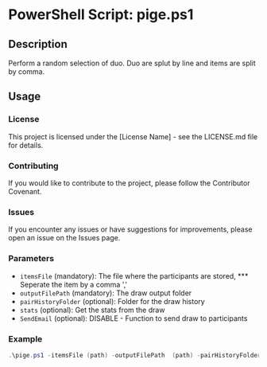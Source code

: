 # PowerShell Script: pige.ps1

## Description
Perform a random selection of duo. Duo are splut by line and items are split by comma. 

## Usage

### License
This project is licensed under the [License Name] - see the LICENSE.md file for details.

### Contributing
If you would like to contribute to the project, please follow the Contributor Covenant.

### Issues
If you encounter any issues or have suggestions for improvements, please open an issue on the Issues page.

### Parameters

- `itemsFile` (mandatory): The file where the participants are stored, *** Seperate the item by a comma ','
- `outputFilePath` (mandatory): The draw output folder
- `pairHistoryFolder` (optional): Folder for the draw history
- `stats` (optional): Get the stats from the draw
- `SendEmail` (optional): DISABLE - Function to send draw to participants

### Example

```powershell
.\pige.ps1 -itemsFile (path) -outputFilePath  (path) -pairHistoryFolder (path)





